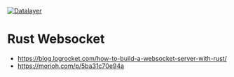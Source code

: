 [![Datalayer](https://raw.githubusercontent.com/datalayer/datalayer/main/res/logo/datalayer-25.svg?sanitize=true)](https://datalayer.io)

# Rust Websocket

- https://blog.logrocket.com/how-to-build-a-websocket-server-with-rust/
- https://morioh.com/p/5ba31c70e94a
